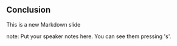 ##  Conclusion

This is a new Markdown slide

note:
    Put your speaker notes here.
    You can see them pressing 's'.
